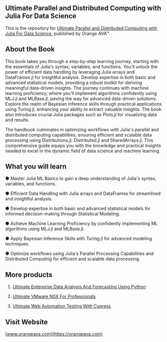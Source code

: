 ## Ultimate Parallel and Distributed Computing with Julia For Data Science


This is the repository for [Ultimate Parallel and Distributed Computing with Julia For Data Science](https://orangeava.com/products/ultimate-parallel-and-distributed-computing-with-julia-for-data-science?_pos=1&_sid=85c728fc1&_ss=r), published by Orange AVA™


## About the Book
This book takes you through a step-by-step learning journey, starting with the essentials of Julia's syntax, variables, and functions. You'll unlock the power of efficient data handling by leveraging Julia arrays and DataFrames.jl for insightful analysis. Develop expertise in both basic and advanced statistical models, providing a robust toolkit for deriving meaningful data-driven insights. The journey continues with machine learning proficiency, where you'll implement algorithms confidently using MLJ.jl and MLBase.jl, paving the way for advanced data-driven solutions. Explore the realm of Bayesian inference skills through practical applications using Turing.jl, enhancing your ability to extract valuable insights.  The book also introduces crucial Julia packages such as Plots.jl for visualizing data and results. 

The handbook culminates in optimizing workflows with Julia's parallel and distributed computing capabilities, ensuring efficient and scalable data processing using Distributions.jl, Distributed.jl and SharedArrays.jl. This comprehensive guide equips you with the knowledge and practical insights needed to excel in the dynamic field of data science and machine learning.


## What you will learn

● Master Julia ML Basics to gain a deep understanding of Julia's syntax, variables, and functions. 

● Efficient Data Handling with Julia arrays and DataFrames for streamlined and insightful analysis. 

● Develop expertise in both basic and advanced statistical models for informed decision-making through Statistical Modeling. 

● Achieve Machine Learning Proficiency by confidently implementing ML algorithms using MLJ.jl and MLBase.jl. 

● Apply Bayesian Inference Skills with Turing.jl for advanced modeling techniques. 

● Optimize workflows using Julia's Parallel Processing Capabilities and Distributed Computing for efficient and scalable data processing.


## More products
1. [Ultimate Enterprise Data Analysis And Forecasting Using Python](https://orangeava.com/products/ultimate-enterprise-data-analysis-and-forecasting-using-python)

2. [Ultimate VMware NSX For Professionals](https://orangeava.com/products/ultimate-vmware-nsx-for-professionals)

3. [Ultimate Web Automation Testing With Cypress](https://orangeava.com/products/ultimate-web-automation-testing-with-cypress)

## Visit Website 
[www.orangeava.com](https://orangeava.com)
